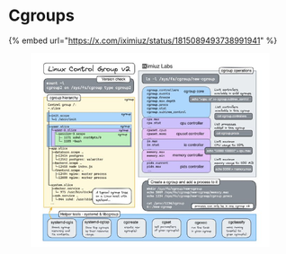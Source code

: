 # Cgroups

{% embed url="https://x.com/iximiuz/status/1815089493738991941" %}

<div data-full-width="true">

<figure><img src="../.gitbook/assets/image.png" alt=""><figcaption></figcaption></figure>

</div>
